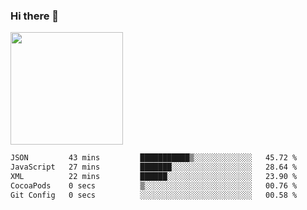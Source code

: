 ### Hi there 👋

<!--
**hwolf0610/hwolf0610** is a ✨ _special_ ✨ repository because its `README.md` (this file) appears on your GitHub profile.

Here are some ideas to get you started:

- 🔭 I’m currently working on ...
- 🌱 I’m currently learning ...
- 👯 I’m looking to collaborate on ...
- 🤔 I’m looking for help with ...
- 💬 Ask me about ...
- 📫 How to reach me: ...
- 😄 Pronouns: ...
- ⚡ Fun fact: ...
-->

<img height="180em" src="https://github-readme-stats.vercel.app/api?username=hwolf0610&show_icons=true&hide_border=true&&count_private=true&include_all_commits=true" />


<!--START_SECTION:waka-->

```txt
JSON         43 mins         ███████████▒░░░░░░░░░░░░░   45.72 %
JavaScript   27 mins         ███████░░░░░░░░░░░░░░░░░░   28.64 %
XML          22 mins         ██████░░░░░░░░░░░░░░░░░░░   23.90 %
CocoaPods    0 secs          ▒░░░░░░░░░░░░░░░░░░░░░░░░   00.76 %
Git Config   0 secs          ░░░░░░░░░░░░░░░░░░░░░░░░░   00.58 %
```

<!--END_SECTION:waka-->
